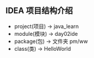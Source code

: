 ## IDEA 项目结构介绍
* project(项目) -> java_learn
* module(模块) -> day02ide
* package(包) -> 文件夹 pm/ww
* class(类) -> HelloWorld